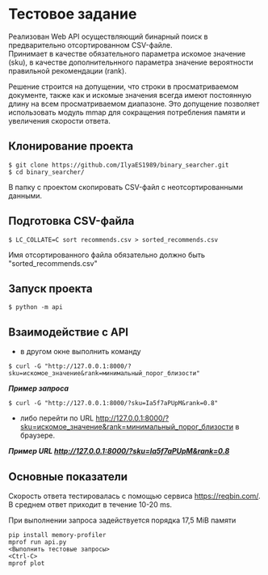 # Тестовое задание 

 Реализован Web API осуществляющий бинарный поиск в предварительно отсортированном CSV-файле.  
 Принимает в качестве обязательного параметра искомое значение (sku), в качестве дополнительнного параметра значение вероятности правильной рекомендации (rank).  
 
 Решение строится на допущении, что строки в просматриваемом документе, также как и искомые значения всегда имеют постоянную длину на всем просматриваемом диапазоне.
 Это допущение позволяет использовать модуль mmap для сокращения потребления памяти и увеличения скорости ответа.
 
 ## Клонирование проекта
 ```
$ git clone https://github.com/IlyaES1989/binary_searcher.git
$ cd binary_searcher/
 ```
 В папку с проектом скопировать CSV-файл с неотсортированными данными.
 
 ## Подготовка CSV-файла
```
$ LC_COLLATE=C sort recommends.csv > sorted_recommends.csv
```
Имя отсортированного файла обязательно должно быть "sorted_recommends.csv"
## Запуск проекта
```
$ python -m api
```
## Взаимодействие с API
 - в другом окне выполнить команду
 ```
$ curl -G "http://127.0.0.1:8000/?sku=искомое_значение&rank=минимальный_порог_близости"
 ```
 ***Пример запроса***
 ```
$ curl -G "http://127.0.0.1:8000/?sku=Ia5f7aPUpM&rank=0.8"
 ```
 - либо перейти по URL  http://127.0.0.1:8000/?sku=искомое_значение&rank=минимальный_порог_близости в браузере.

 ***Пример URL http://127.0.0.1:8000/?sku=Ia5f7aPUpM&rank=0.8***

## Основные показатели
 Скорость ответа тестировалась с помощью сервиса https://reqbin.com/. В среднем ответ приходит в течение 10-20 ms.
 
 При выполнении запроса задействуется порядка 17,5 MiB памяти
 ```
 pip install memory-profiler
 mprof run api.py
 <Выполнить тестовые запросы>
 <Ctrl-C>
 mprof plot
 ```
